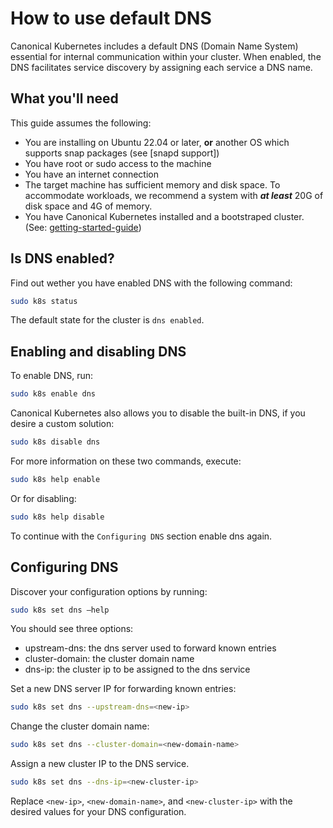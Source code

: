 # How to use default DNS

Canonical Kubernetes includes a default DNS (Domain Name System) essential for internal communication within your cluster. 
When enabled, the DNS facilitates service discovery
by assigning each service a DNS name. 

## What you'll need

This guide assumes the following:

- You are installing on Ubuntu 22.04 or later, **or** another OS which supports
  snap packages (see [snapd support])
- You have root or sudo access to the machine
- You have an internet connection
- The target machine has sufficient memory and disk space. To accommodate
  workloads, we recommend a system with ***at least*** 20G of disk space and 4G of
  memory.
- You have Canonical Kubernetes installed and a bootstraped cluster. (See: [getting-started-guide](#TODO))

## Is DNS enabled?

Find out wether you have enabled DNS with the following command:

```bash
sudo k8s status
```

The default state for the cluster is `dns enabled`.

## Enabling and disabling DNS
To enable DNS, run:

```bash
sudo k8s enable dns
```

Canonical Kubernetes also allows you to disable the built-in DNS, 
if you desire a custom solution:

```bash
sudo k8s disable dns
```

For more information on these two commands, execute:

```bash
sudo k8s help enable
```

Or for disabling:

```bash
sudo k8s help disable
```
To continue with the `Configuring DNS` section enable dns again.

## Configuring DNS
Discover your configuration options by running:
```bash
sudo k8s set dns –help
```
You should see three options:
- upstream-dns: the dns server used to forward known entries
- cluster-domain: the cluster domain name
- dns-ip: the cluster ip to be assigned to the dns service

Set a new DNS server IP for forwarding known entries:
```bash
sudo k8s set dns --upstream-dns=<new-ip>
```
Change the cluster domain name:
```bash
sudo k8s set dns --cluster-domain=<new-domain-name>
```
Assign a new cluster IP to the DNS service.
```bash
sudo k8s set dns --dns-ip=<new-cluster-ip>
```
Replace `<new-ip>`, `<new-domain-name>`, and `<new-cluster-ip>` with the desired values for your DNS configuration.


<!-- LINKS -->

[Component Upgrades]: #TODO
[getting-started-guide]: (#TODO)

